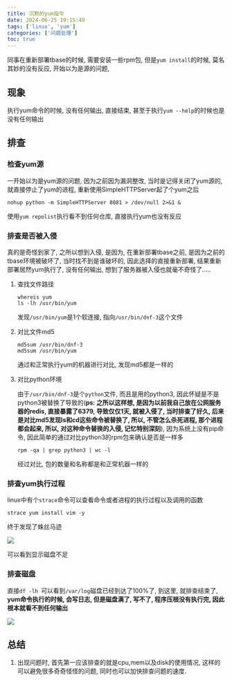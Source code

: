 ```yaml
---
title: 沉默的yum指令
date: 2024-06-25 19:15:49
tags: ['linux', 'yum']
categories: ['问题处理']
toc: true
---
```



同事在重新部署tbase的时候, 需要安装一些rpm包, 但是`yum install`的时候, 莫名其妙的没有反应, 开始以为是源的问题, 

<!--more-->

## 现象

执行yum命令的时候, 没有任何输出, 直接结束, 甚至于执行`yum --help`的时候也是没有任何输出

## 排查

### 检查yum源

一开始以为是yum源的问题, 因为之前因为漏洞整改, 当时是记得关闭了yum源的, 就直接停止了yum的进程, 重新使用SimpleHTTPServer起了个yum之后

```shell
nohup python -m SimpleHTTPServer 8081 > /dev/null 2>&1 &
```

使用`yum repolist`执行看不到任何仓库, 直接执行yum也没有反应

### 排查是否被入侵

真的是奇怪到家了, 之所以想到入侵, 是因为, 在重新部署tbase之前, 是因为之前的tbase环境被破坏了, 当时找不到是谁破坏的, 因此选择的直接重新部署, 结果重新部署居然yum执行了, 没有任何输出, 想到了服务器被入侵也就毫不奇怪了.....

1. 查找文件路径

   ```shell
   whereis yum
   ls -lh /usr/bin/yum
   ```

   发现`/usr/bin/yum`是1个软连接, 指向`/usr/bin/dnf-3`这个文件

2. 对比文件md5

   ```shell
   md5sum /usr/bin/dnf-3
   md5sum /usr/bin/yum
   ```

   通过和正常执行yum的机器进行对比, 发现md5都是一样的

3. 对比python环境

   由于`/usr/bin/dnf-3`是个`python`文件, 而且是用的python3, 因此怀疑是不是python3被替换了导致的(**ps: 之所以这样想, 是因为以前我自己放在公网服务器的redis, 直接暴露了6379, 导致仅仅1天, 就被入侵了,  当时排查了好久, 后来是对比md5发现ls和cd这些命令被替换了, 所以, 不管怎么杀死进程, 那个进程都会起来, 所以, 对这种命令替换的入侵, 记忆特别深刻**), 因为系统上没有pip命令, 因此简单的通过对比python3的rpm包来确认是否是一样多

   ``` shell
   rpm -qa | grep python3 | wc -l
   ```

   经过对比, 包的数量和名称都是和正常机器一样的

### 排查yum执行过程

linux中有个`strace`命令可以查看命令或者进程的执行过程以及调用的函数

```shell
strace yum install vim -y
```

终于发现了蛛丝马迹

![](https://mys3.kengdie.xyz/blog/202406251952836.png)

可以看到显示磁盘不足

### 排查磁盘

直接`df -lh `可以看到`/var/log`磁盘已经到达了100%了, 到这里, 就排查结束了, **yum命令执行的时候, 会写日志, 但是磁盘满了, 写不了, 程序压根没有执行完, 因此根本就看不到任何输出**

![](https://mys3.kengdie.xyz/blog/202406251954344.png)

## 总结

1. 出现问题时, 首先第一应该排查的就是cpu,mem以及disk的使用情况, 这样的可以避免很多奇奇怪怪的问题, 同时也可以加快排查问题的速度.
